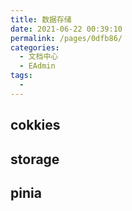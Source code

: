```yaml
---
title: 数据存储
date: 2021-06-22 00:39:10
permalink: /pages/0dfb86/
categories:
  - 文档中心
  - EAdmin
tags:
  - 
---
```


## cokkies

## storage

## pinia

